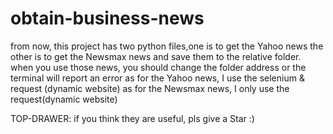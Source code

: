 # obtain-business-news
from now, this project has two python files,one is to get the Yahoo news the other is to get the Newsmax news and save them to the relative folder.
when you use those news, you should change the folder address or the terminal will report an error
as for the Yahoo news, I use the selenium & request (dynamic website)
as for the Newsmax news, I only use the request(dynamic website)


TOP-DRAWER: if you think they are useful, pls give a Star :)
